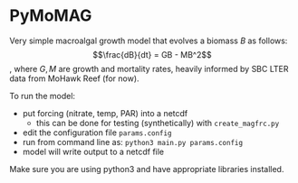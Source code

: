 # PyMoMAG
Very simple macroalgal growth model that evolves a biomass $B$ as follows:
$$\frac{dB}{dt} = GB - MB^2$$, 
where $G,M$ are growth and mortality rates, heavily informed by SBC LTER data from MoHawk Reef (for now).

To run the model:
- put forcing (nitrate, temp, PAR) into a netcdf
  - this can be done for testing (synthetically) with `create_magfrc.py`
- edit the configuration file `params.config`
- run from command line as: `python3 main.py params.config`
- model will write output to a netcdf file

Make sure you are using python3 and have appropriate libraries installed.
